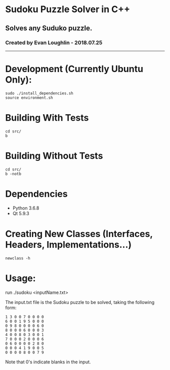 # Sudoku Puzzle Solver in C++
## Solves any Suduko puzzle.
### Created by Evan Loughlin - 2018.07.25
______________________________________

# Development (Currently Ubuntu Only):
```
sudo ./install_dependencies.sh
source environment.sh

```

# Building With Tests
```
cd src/
b
```

# Building Without Tests
```
cd src/
b -notb
```

# Dependencies
* Python 3.6.8
* Qt 5.9.3


# Creating New Classes (Interfaces, Headers, Implementations...)
```
newclass -h
```

# Usage: 
run ./sudoku <inputName.txt>

The input.txt file is the Sudoku puzzle to be solved, taking the following form:

```
1 3 0 0 7 0 0 0 0
6 0 0 1 9 5 0 0 0
0 9 8 0 0 0 0 6 0
8 0 0 0 6 0 0 0 3
4 0 0 8 0 3 0 0 1
7 0 0 0 2 0 0 0 6
0 6 0 0 0 0 2 8 0
0 0 0 4 1 9 0 0 5
0 0 0 0 8 0 0 7 9
```

Note that 0's indicate blanks in the input.
